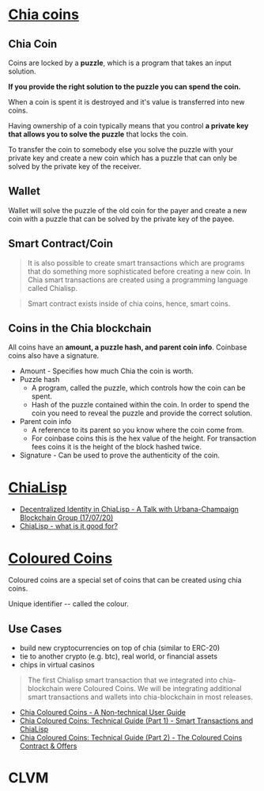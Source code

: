 # [Chia coins](https://www.chiaexplorer.com/chia-coins)

## Chia Coin
Coins are locked by a **puzzle**, which is a program that takes an input solution.

**If you provide the right solution to the puzzle you can spend the coin.**

When a coin is spent it is destroyed and it's value is transferred into new coins.

Having ownership of a coin typically means that you control **a private key that allows you to solve the puzzle** that locks the coin. 

To transfer the coin to somebody else you solve the puzzle with your private key and create a new coin which has a puzzle that can only be solved by the private key of the receiver. 

## Wallet

Wallet will solve the puzzle of the old coin for the payer and create a new coin with a puzzle that can be solved by the private key of the payee.

## Smart Contract/Coin

> It is also possible to create smart transactions which are programs that do something more sophisticated before creating a new coin. In Chia smart transactions are created using a programming language called Chialisp.

> Smart contract exists inside of chia coins, hence, smart coins.

## Coins in the Chia blockchain
All coins have an **amount, a puzzle hash, and parent coin info**. Coinbase coins also have a signature.

- Amount - Specifies how much Chia the coin is worth.
- Puzzle hash
    - A program, called the puzzle, which controls how the coin can be spent.
    - Hash of the puzzle contained within the coin. In order to spend the coin you need to reveal the puzzle and provide the correct solution.
- Parent coin info
    - A reference to its parent so you know where the coin come from.
    - For coinbase coins this is the hex value of the height. For transaction fees coins it is the height of the block hashed twice.
- Signature - Can be used to prove the authenticity of the coin.



# [ChiaLisp](https://chialisp.com/)

- [Decentralized Identity in ChiaLisp - A Talk with Urbana-Champaign Blockchain Group (17/07/20)](https://youtu.be/cee9O4ZEPjo)
- [ChiaLisp - what is it good for?](https://www.reddit.com/r/chia/comments/mkbx74/chialisp_what_is_it_good_for/?utm_source=share&utm_medium=web2x&context=3)


# [Coloured Coins](https://www.chia.net/2020/04/29/coloured-coins-launch.en.html)
Coloured coins are a special set of coins that can be created using chia coins.

Unique identifier -- called the colour.

## Use Cases
- build new cryptocurrencies on top of chia (similar to ERC-20)
- tie to another crypto (e.g. btc), real world, or financial assets
- chips in virtual casinos

> The first Chialisp smart transaction that we integrated into chia-blockchain were Coloured Coins. We will be integrating additional smart transactions and wallets into chia-blockchain in most releases.

- [Chia Coloured Coins - A Non-technical User Guide](https://www.youtube.com/watch?v=YOlpmCBK8zY)
- [Chia Coloured Coins: Technical Guide (Part 1) - Smart Transactions and ChiaLisp](https://www.youtube.com/watch?v=17pa2t_FQQM)
- [Chia Coloured Coins: Technical Guide (Part 2) - The Coloured Coins Contract & Offers](https://www.youtube.com/watch?v=P33gWX4WmEQ)


# CLVM